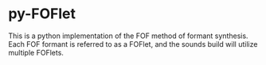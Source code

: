 # py-FOFlet
This is a python implementation of the FOF method of formant synthesis. Each FOF formant is referred to as a FOFlet, and the sounds build will utilize multiple FOFlets.

